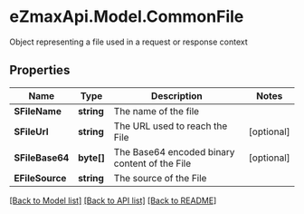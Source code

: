 # eZmaxApi.Model.CommonFile
Object representing a file used in a request or response context 

## Properties

Name | Type | Description | Notes
------------ | ------------- | ------------- | -------------
**SFileName** | **string** | The name of the file | 
**SFileUrl** | **string** | The URL used to reach the File | [optional] 
**SFileBase64** | **byte[]** | The Base64 encoded binary content of the File | [optional] 
**EFileSource** | **string** | The source of the File | 

[[Back to Model list]](../README.md#documentation-for-models) [[Back to API list]](../README.md#documentation-for-api-endpoints) [[Back to README]](../README.md)

